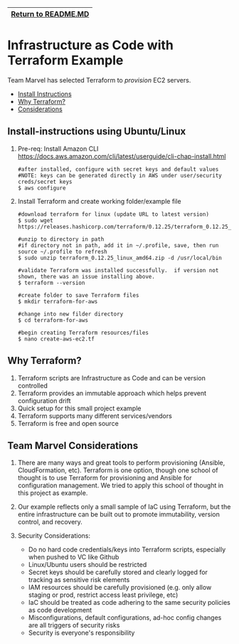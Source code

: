 | [Return to README.MD](../README.md)
| ---------------------------------------------------- |

# Infrastructure as Code with Terraform Example

Team Marvel has selected Terraform to *provision* EC2 servers.

- [Install Instructions](#install-instructions)
- [Why Terraform?](#why-terraform?)
- [Considerations](#team-marvel-considerations)

## Install-instructions using Ubuntu/Linux

   1. Pre-req: Install Amazon CLI https://docs.aws.amazon.com/cli/latest/userguide/cli-chap-install.html 
      ```
      #after installed, configure with secret keys and default values
      #NOTE: keys can be generated directly in AWS under user/security creds/secret keys
      $ aws configure
      ```
   2. Install Terraform and create working folder/example file
      ```
      #download terraform for linux (update URL to latest version)
      $ sudo wget https://releases.hashicorp.com/terraform/0.12.25/terraform_0.12.25_linux_amd64.zip
      
      #unzip to directory in path
      #if directory not in path, add it in ~/.profile, save, then run source ~/.profile to refresh
      $ sudo unzip terraform_0.12.25_linux_amd64.zip -d /usr/local/bin

      #validate Terraform was installed successfully.  if version not shown, there was an issue installing above.
      $ terraform --version
      
      #create folder to save Terraform files
      $ mkdir terraform-for-aws 
     
      #change into new filder directory
      $ cd terraform-for-aws
      
      #begin creating Terraform resources/files
      $ nano create-aws-ec2.tf
      ```
      
## Why Terraform?

   1. Terraform scripts are Infrastructure as Code and can be version controlled
   2. Terraform provides an immutable approach which helps prevent configuration drift
   3. Quick setup for this small project example
   4. Terraform supports many different services/vendors
   5. Terraform is free and open source
   
## Team Marvel Considerations

1. There are many ways and great tools to perform provisioning (Ansible, CloudFormation, etc). 
   Terraform is one option, though one school of thought is to use Terraform for provisioning 
   and Ansible for configuration management.  We tried to apply this school of thought in this project as example.
   
2. Our example reflects only a small sample of IaC using Terraform, but the entire infrastructure
   can be built out to promote immutability, version control, and recovery.
   
2. Security Considerations:  
   - Do no hard code credentials/keys into Terraform scripts, especially when pushed to VC like Github
   - Linux/Ubuntu users should be restricted
   - Secret keys should be carefully stored and clearly logged for tracking as sensitive risk elements
   - IAM resources should be carefully provisioned (e.g. only allow staging or prod, restrict access least privilege, etc)
   - IaC should be treated as code adhering to the same security policies as code development
   - Misconfigurations, default configurations, ad-hoc config changes are all triggers of security risks
   - Security is everyone's responsibility

